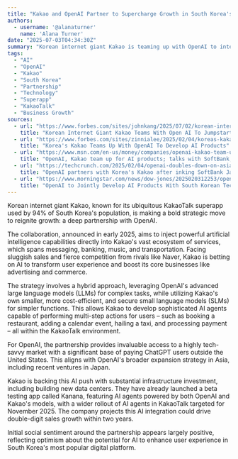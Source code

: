 ```yaml
---
title: "Kakao and OpenAI Partner to Supercharge Growth in South Korea's Digital Landscape"
authors:
  - username: '@alanaturner'
    name: 'Alana Turner'
date: "2025-07-03T04:34:30Z"
summary: "Korean internet giant Kakao is teaming up with OpenAI to integrate advanced AI capabilities into its dominant KakaoTalk superapp, aiming to deliver hyper-personalized services and drive significant growth in the South Korean market."
tags:
  - "AI"
  - "OpenAI"
  - "Kakao"
  - "South Korea"
  - "Partnership"
  - "Technology"
  - "Superapp"
  - "KakaoTalk"
  - "Business Growth"
sources:
  - url: "https://www.forbes.com/sites/johnkang/2025/07/02/korean-internet-giant-kakao-teams-with-open-ai-to-jumpstart-growth/"
    title: "Korean Internet Giant Kakao Teams With Open AI To Jumpstart Growth"
  - url: "https://www.forbes.com/sites/zinnialee/2025/02/04/koreas-kakao-teams-up-with-openai-to-develop-ai-products/"
    title: "Korea's Kakao Teams Up With OpenAI To Develop AI Products"
  - url: "https://www.msn.com/en-us/money/companies/openai-kakao-team-up-for-ai-products-talks-with-softbank-samsung-on-stargate/ar-AA1ynJHf"
    title: "OpenAI, Kakao team up for AI products; talks with SoftBank, Samsung on Stargate"
  - url: "https://techcrunch.com/2025/02/04/openai-doubles-down-on-asia-partners-with-kakao-after-its-big-deal-with-softbank/"
    title: "OpenAI partners with Korea's Kakao after inking SoftBank Japanese JV"
  - url: "https://www.morningstar.com/news/dow-jones/2025020312253/openai-to-jointly-develop-ai-products-with-south-korean-tech-giant-kakao"
    title: "OpenAI to Jointly Develop AI Products With South Korean Tech Giant Kakao"
---
```


Korean internet giant Kakao, known for its ubiquitous KakaoTalk superapp used by 94% of South Korea's population, is making a bold strategic move to reignite growth: a deep partnership with OpenAI.

The collaboration, announced in early 2025, aims to inject powerful artificial intelligence capabilities directly into Kakao's vast ecosystem of services, which spans messaging, banking, music, and transportation. Facing sluggish sales and fierce competition from rivals like Naver, Kakao is betting on AI to transform user experience and boost its core businesses like advertising and commerce.

The strategy involves a hybrid approach, leveraging OpenAI's advanced large language models (LLMs) for complex tasks, while utilizing Kakao's own smaller, more cost-efficient, and secure small language models (SLMs) for simpler functions. This allows Kakao to develop sophisticated AI agents capable of performing multi-step actions for users – such as booking a restaurant, adding a calendar event, hailing a taxi, and processing payment – all within the KakaoTalk environment.

For OpenAI, the partnership provides invaluable access to a highly tech-savvy market with a significant base of paying ChatGPT users outside the United States. This aligns with OpenAI's broader expansion strategy in Asia, including recent ventures in Japan.

Kakao is backing this AI push with substantial infrastructure investment, including building new data centers. They have already launched a beta testing app called Kanana, featuring AI agents powered by both OpenAI and Kakao's models, with a wider rollout of AI agents in KakaoTalk targeted for November 2025. The company projects this AI integration could drive double-digit sales growth within two years.

Initial social sentiment around the partnership appears largely positive, reflecting optimism about the potential for AI to enhance user experience in South Korea's most popular digital platform.
